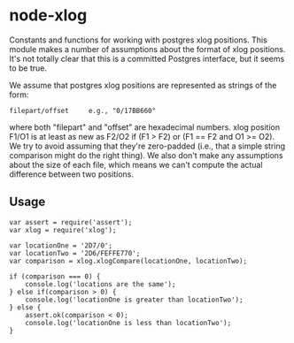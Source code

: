 <!--
    This Source Code Form is subject to the terms of the Mozilla Public
    License, v. 2.0. If a copy of the MPL was not distributed with this
    file, You can obtain one at http://mozilla.org/MPL/2.0/.
-->

<!--
    Copyright (c) 2017, Joyent, Inc.
-->

# node-xlog

Constants and functions for working with postgres xlog positions.  This module
makes a number of assumptions about the format of xlog positions.  It's not
totally clear that this is a committed Postgres interface, but it seems to be
true.

We assume that postgres xlog positions are represented as strings of the
form:

    filepart/offset		e.g., "0/17BB660"

where both "filepart" and "offset" are hexadecimal numbers.  xlog position
F1/O1 is at least as new as F2/O2 if (F1 > F2) or (F1 == F2 and O1 >= O2).
We try to avoid assuming that they're zero-padded (i.e., that a simple string
comparison might do the right thing).  We also don't make any assumptions
about the size of each file, which means we can't compute the actual
difference between two positions.

## Usage

    var assert = require('assert');
    var xlog = require('xlog');

    var locationOne = '2D7/0';
    var locationTwo = '2D6/FEFFE770';
    var comparison = xlog.xlogCompare(locationOne, locationTwo);

    if (comparison === 0) {
        console.log('locations are the same');
    } else if(comparison > 0) {
        console.log('locationOne is greater than locationTwo');
    } else {
        assert.ok(comparison < 0);
        console.log('locationOne is less than locationTwo');
    }
